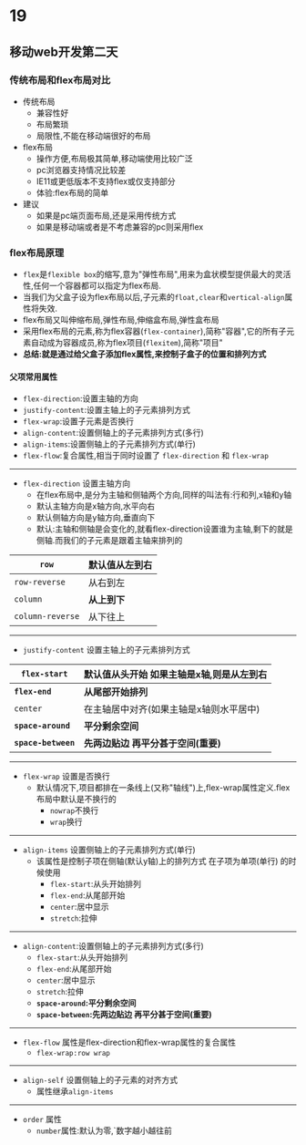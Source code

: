 # 19
## 移动web开发第二天
### 传统布局和flex布局对比
+ 传统布局
    + 兼容性好
    + 布局繁琐
    + 局限性,不能在移动端很好的布局
+ flex布局
    + 操作方便,布局极其简单,移动端使用比较广泛
    + pc浏览器支持情况比较差
    + IE11或更低版本不支持flex或仅支持部分
    + 体验:flex布局的简单
+ 建议
    + 如果是pc端页面布局,还是采用传统方式
    + 如果是移动端或者是不考虑兼容的pc则采用flex

### flex布局原理
+ `flex`是`flexible box`的缩写,意为"弹性布局",用来为盒状模型提供最大的灵活性,任何一个容器都可以指定为flex布局.
+ 当我们为父盒子设为flex布局以后,子元素的`float,clear`和`vertical-align`属性将失效.
+ flex布局又叫伸缩布局,弹性布局,伸缩盒布局,弹性盒布局
+ 采用flex布局的元素,称为flex容器(`flex-container`),简称"容器",它的所有子元素自动成为容器成员,称为flex项目(`flexitem`),简称"项目"
+ **总结:就是通过给父盒子添加flex属性,来控制子盒子的位置和排列方式**

#### 父项常用属性
+ `flex-direction`:设置主轴的方向
+ `justify-content`:设置主轴上的子元素排列方式
+ `flex-wrap`:设置子元素是否换行
+ `align-content`:设置侧轴上的子元素排列方式(多行)
+ `align-items`:设置侧轴上的子元素排列方式(单行)
+ `flex-flow`:复合属性,相当于同时设置了 `flex-direction` 和 `flex-wrap`
-----
+ `flex-direction` 设置主轴方向
    + 在flex布局中,是分为主轴和侧轴两个方向,同样的叫法有:行和列,x轴和y轴
    + 默认主轴方向是x轴方向,水平向右
    + 默认侧轴方向是y轴方向,垂直向下
    + 默认:主轴和侧轴是会变化的,就看flex-direction设置谁为主轴,剩下的就是侧轴.而我们的子元素是跟着主轴来排列的

|`row`|**默认值从左到右**|
|-|-|
|`row-reverse`|从右到左|
|`column`|**从上到下**|
|`column-reverse`|从下往上|


---
+ `justify-content` 设置主轴上的子元素排列方式

|**`flex-start`**|**默认值从头开始 如果主轴是x轴,则是从左到右**|
|-|-|
|**`flex-end`**|**从尾部开始排列**
|`center`|在主轴居中对齐(如果主轴是x轴则水平居中)
|**`space-around`**|**平分剩余空间**
|**`space-between`**|**先两边贴边 再平分甚于空间(重要)**

---
+ `flex-wrap` 设置是否换行
    +  默认情况下,项目都排在一条线上(又称"轴线")上,flex-wrap属性定义.flex布局中默认是不换行的
        + `nowrap`不换行
        + `wrap`换行

---
+ `align-items` 设置侧轴上的子元素排列方式(单行)
    + 该属性是控制子项在侧轴(默认y轴)上的排列方式 在子项为单项(单行) 的时候使用
        + `flex-start`:从头开始排列
        + `flex-end`:从尾部开始
        + `center`:居中显示
        + `stretch`:拉伸

---
+ `align-content`:设置侧轴上的子元素排列方式(多行)
    + `flex-start`:从头开始排列
    + `flex-end`:从尾部开始
    + `center`:居中显示
    + `stretch`:拉伸
    + **`space-around`:平分剩余空间**
    + **`space-between`:先两边贴边 再平分甚于空间(重要)**

---
+ `flex-flow` 属性是flex-direction和flex-wrap属性的复合属性
    + `flex-wrap:row wrap`

---
+ `align-self` 设置侧轴上的子元素的对齐方式
    + 属性继承`align-items`

---
+ `order` 属性
    + `number`属性:默认为零,`数字越小越往前
